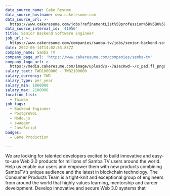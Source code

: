 ```yaml
---
data_source_name: Cake Resume
data_source_hostname: www.cakeresume.com
data_source_url: >-
  https://www.cakeresume.com/jobs?refinementList%5Bprofession%5D%5B0%5D=game-production&range%5Bsalary_range%5D%5Bmin%5D=1000000
data_source_internal_id: '41956'
title: Senior Backend Software Engineer
job_url: >-
  https://www.cakeresume.com/companies/samba-tv/jobs/senior-backend-software-engineer-5378f3
date: 2022-06-14T14:02:53.837Z
company_name: Samba TV
company_page_url: 'https://www.cakeresume.com/companies/samba-tv'
company_logo_url: >-
  https://media.cakeresume.com/image/upload/s--7aJacRwd--/c_pad,fl_png8,h_200,w_200/v1563475522/ddpibvzxl4zr4smegivk.png
salary_text: TWD1860000 - TWD2100000
salary_currency: TWD
salary_type: per_year
salary_min: 1860000
salary_max: 2100000
location_list:
  - Taiwan
job_tags:
  - Backend Engineer
  - PostgreSQL
  - Node.js
  - swagger
  - JavaScript
badges:
  - Game Production

---
```


We are looking for talented developers excited to build innovative and easy-to-use Web 3.0 products for millions of Samba TV users around the world. Help us enable our users and empower them with new products combining SambaTV’s unique audience and the latest in blockchain technology. The Consumer Products Team is a tight-knit and exceptional group of engineers from around the world that highly values learning, mentorship and career development. Develop innovative and secure Web 3.0 systems that